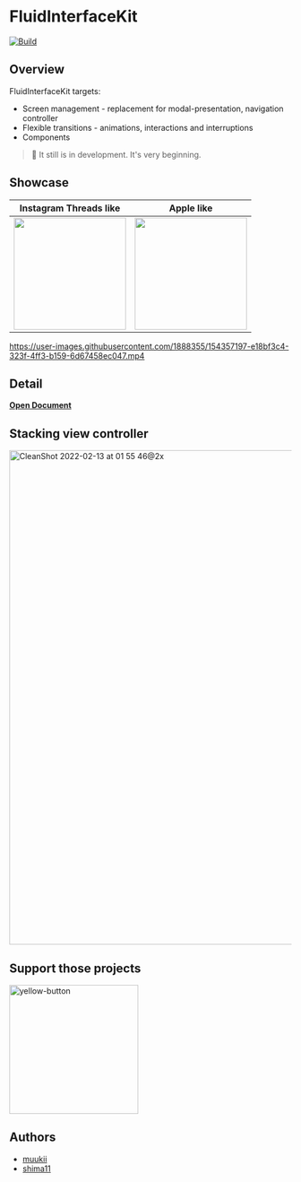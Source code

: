 # FluidInterfaceKit

[![Build](https://github.com/muukii/FluidInterfaceKit/actions/workflows/Build.yml/badge.svg)](https://github.com/muukii/FluidInterfaceKit/actions/workflows/Build.yml)

## Overview

FluidInterfaceKit targets:
- Screen management - replacement for modal-presentation, navigation controller
- Flexible transitions - animations, interactions and interruptions
- Components

> 🚜 It still is in development. It's very beginning.

## Showcase

|Instagram Threads like | Apple like |
|---|---|
|<img width=200px src=https://user-images.githubusercontent.com/1888355/147848629-031e1c5c-0c52-4674-8d9a-dad034b6e87f.gif />| <img width=200px src=https://user-images.githubusercontent.com/1888355/147852736-9e926a14-d30f-40ad-9733-c92546d4f8b6.gif /> |



https://user-images.githubusercontent.com/1888355/154357197-e18bf3c4-323f-4ff3-b159-6d67458ec047.mp4



## Detail

[**Open Document**](https://bit.ly/3FJxNFJ)

## Stacking view controller

<img width="882" alt="CleanShot 2022-02-13 at 01 55 46@2x" src="https://user-images.githubusercontent.com/1888355/153720497-91eff2cc-890c-4b7b-b194-ab558c82829a.png">

## Support those projects
<a href="https://www.buymeacoffee.com/muukii">
<img width="230" alt="yellow-button" src="https://user-images.githubusercontent.com/1888355/146226808-eb2e9ee0-c6bd-44a2-a330-3bbc8a6244cf.png">
</a>

## Authors

- [muukii](https://github.com/muukii)
- [shima11](https://github.com/shima11)
